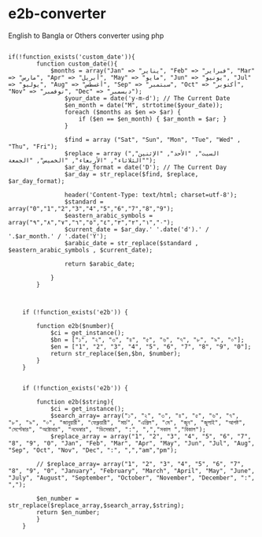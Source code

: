 # e2b-converter
English to Bangla or Others converter using php
<pre>
<code language="php">
if(!function_exists('custom_date')){
		function custom_date(){       
			$months = array("Jan" => "يناير", "Feb" => "فبراير", "Mar" => "مارس", "Apr" => "أبريل", "May" => "مايو", "Jun" => "يونيو", "Jul" => "يوليو", "Aug" => "أغسطس", "Sep" => "سبتمبر", "Oct" => "أكتوبر", "Nov" => "نوفمبر", "Dec" => "ديسمبر");
			    $your_date = date('y-m-d'); // The Current Date
			    $en_month = date("M", strtotime($your_date));
			    foreach ($months as $en => $ar) {
			    	if ($en == $en_month) { $ar_month = $ar; }
			    }

			    $find = array ("Sat", "Sun", "Mon", "Tue", "Wed" , "Thu", "Fri");
			    $replace = array ("السبت", "الأحد", "الإثنين", "الثلاثاء", "الأربعاء", "الخميس", "الجمعة");
			    $ar_day_format = date('D'); // The Current Day
			    $ar_day = str_replace($find, $replace, $ar_day_format);

			    header('Content-Type: text/html; charset=utf-8');
			    $standard = array("0","1","2","3","4","5","6","7","8","9");
			    $eastern_arabic_symbols = array("٠","١","٢","٣","٤","٥","٦","٧","٨","٩");
			    $current_date = $ar_day.' '.date('d').' / '.$ar_month.' / '.date('Y');
			    $arabic_date = str_replace($standard , $eastern_arabic_symbols , $current_date);

			    return $arabic_date;

			}
		}



	if (!function_exists('e2b')) {

	    function e2b($number){        
	        $ci = get_instance();
	        $bn = ["১", "২", "৩", "৪", "৫", "৬", "৭", "৮", "৯", "০"];
    		$en = ["1", "2", "3", "4", "5", "6", "7", "8", "9", "0"];
    		return str_replace($en,$bn, $number);
		}	
	}


	if (!function_exists('e2b')) {

	    function e2b($string){        
	        $ci = get_instance();
	        $search_array= array("১", "২", "৩", "৪", "৫", "৬", "৭", "৮", "৯", "০", "জানুয়ারী", "ফেব্রুয়ারী", "মার্চ", "এপ্রিল", "মে", "জুন", "জুলাই", "আগষ্ট", "সেপ্টেম্বার", "অক্টোবার", "নভেম্বার", "ডিসেম্বার", ":", ",","সকাল ","বিকাল");
    		$replace_array = array("1", "2", "3", "4", "5", "6", "7", "8", "9", "0", "Jan", "Feb", "Mar", "Apr", "May", "Jun", "Jul", "Aug", "Sep", "Oct", "Nov", "Dec", ":", ",","am","pm"); 

    	// $replace_array= array("1", "2", "3", "4", "5", "6", "7", "8", "9", "0", "January", "February", "March", "April", "May", "June", "July", "August", "September", "October", "November", "December", ":", ",");

    	$en_number = str_replace($replace_array,$search_array,$string);   
    	return $en_number;
		}	
	}

</code>
</pre>
